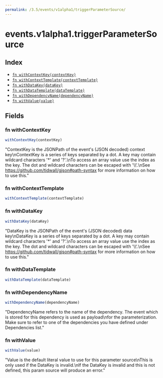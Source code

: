 ```yaml
---
permalink: /3.5/events/v1alpha1/triggerParameterSource/
---
```


# events.v1alpha1.triggerParameterSource



## Index

* [`fn withContextKey(contextKey)`](#fn-withcontextkey)
* [`fn withContextTemplate(contextTemplate)`](#fn-withcontexttemplate)
* [`fn withDataKey(dataKey)`](#fn-withdatakey)
* [`fn withDataTemplate(dataTemplate)`](#fn-withdatatemplate)
* [`fn withDependencyName(dependencyName)`](#fn-withdependencyname)
* [`fn withValue(value)`](#fn-withvalue)

## Fields

### fn withContextKey

```ts
withContextKey(contextKey)
```

"ContextKey is the JSONPath of the event's (JSON decoded) context key\nContextKey is a series of keys separated by a dot. A key may contain wildcard characters '*' and '?'.\nTo access an array value use the index as the key. The dot and wildcard characters can be escaped with '\\\\'.\nSee https://github.com/tidwall/gjson#path-syntax for more information on how to use this."

### fn withContextTemplate

```ts
withContextTemplate(contextTemplate)
```



### fn withDataKey

```ts
withDataKey(dataKey)
```

"DataKey is the JSONPath of the event's (JSON decoded) data key\nDataKey is a series of keys separated by a dot. A key may contain wildcard characters '*' and '?'.\nTo access an array value use the index as the key. The dot and wildcard characters can be escaped with '\\\\'.\nSee https://github.com/tidwall/gjson#path-syntax for more information on how to use this."

### fn withDataTemplate

```ts
withDataTemplate(dataTemplate)
```



### fn withDependencyName

```ts
withDependencyName(dependencyName)
```

"DependencyName refers to the name of the dependency. The event which is stored for this dependency is used as payload\nfor the parameterization. Make sure to refer to one of the dependencies you have defined under Dependencies list."

### fn withValue

```ts
withValue(value)
```

"Value is the default literal value to use for this parameter source\nThis is only used if the DataKey is invalid.\nIf the DataKey is invalid and this is not defined, this param source will produce an error."